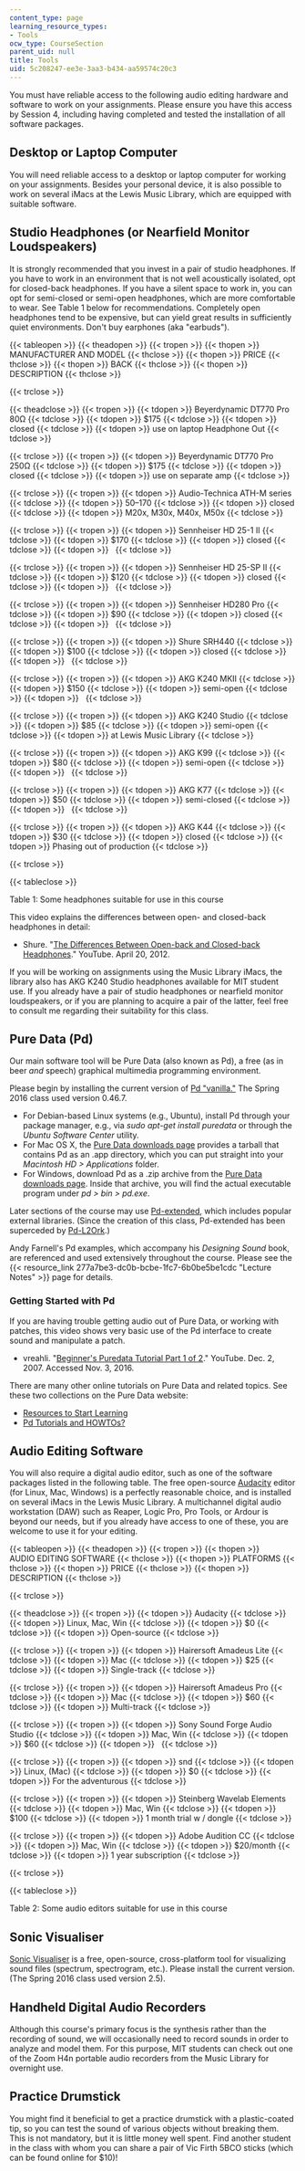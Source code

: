 ```yaml
---
content_type: page
learning_resource_types:
- Tools
ocw_type: CourseSection
parent_uid: null
title: Tools
uid: 5c208247-ee3e-3aa3-b434-aa59574c20c3
---
```


You must have reliable access to the following audio editing hardware and software to work on your assignments. Please ensure you have this access by Session 4, including having completed and tested the installation of all software packages.

Desktop or Laptop Computer
--------------------------

You will need reliable access to a desktop or laptop computer for working on your assignments. Besides your personal device, it is also possible to work on several iMacs at the Lewis Music Library, which are equipped with suitable software.

Studio Headphones (or Nearfield Monitor Loudspeakers)
-----------------------------------------------------

It is strongly recommended that you invest in a pair of studio headphones. If you have to work in an environment that is not well acoustically isolated, opt for closed-back headphones. If you have a silent space to work in, you can opt for semi-closed or semi-open headphones, which are more comfortable to wear. See Table 1 below for recommendations. Completely open headphones tend to be expensive, but can yield great results in sufficiently quiet environments. Don't buy earphones (aka "earbuds").

{{< tableopen >}}
{{< theadopen >}}
{{< tropen >}}
{{< thopen >}}
MANUFACTURER AND MODEL
{{< thclose >}}
{{< thopen >}}
PRICE
{{< thclose >}}
{{< thopen >}}
BACK
{{< thclose >}}
{{< thopen >}}
DESCRIPTION
{{< thclose >}}

{{< trclose >}}

{{< theadclose >}}
{{< tropen >}}
{{< tdopen >}}
Beyerdynamic DT770 Pro 80Ω
{{< tdclose >}}
{{< tdopen >}}
$175
{{< tdclose >}}
{{< tdopen >}}
closed
{{< tdclose >}}
{{< tdopen >}}
use on laptop Headphone Out
{{< tdclose >}}

{{< trclose >}}
{{< tropen >}}
{{< tdopen >}}
Beyerdynamic DT770 Pro 250Ω
{{< tdclose >}}
{{< tdopen >}}
$175
{{< tdclose >}}
{{< tdopen >}}
closed
{{< tdclose >}}
{{< tdopen >}}
use on separate amp
{{< tdclose >}}

{{< trclose >}}
{{< tropen >}}
{{< tdopen >}}
Audio-Technica ATH-M series
{{< tdclose >}}
{{< tdopen >}}
$50–$170
{{< tdclose >}}
{{< tdopen >}}
closed
{{< tdclose >}}
{{< tdopen >}}
M20x, M30x, M40x, M50x
{{< tdclose >}}

{{< trclose >}}
{{< tropen >}}
{{< tdopen >}}
Sennheiser HD 25-1 II
{{< tdclose >}}
{{< tdopen >}}
$170
{{< tdclose >}}
{{< tdopen >}}
closed
{{< tdclose >}}
{{< tdopen >}}
 
{{< tdclose >}}

{{< trclose >}}
{{< tropen >}}
{{< tdopen >}}
Sennheiser HD 25-SP II
{{< tdclose >}}
{{< tdopen >}}
$120
{{< tdclose >}}
{{< tdopen >}}
closed
{{< tdclose >}}
{{< tdopen >}}
 
{{< tdclose >}}

{{< trclose >}}
{{< tropen >}}
{{< tdopen >}}
Sennheiser HD280 Pro
{{< tdclose >}}
{{< tdopen >}}
$90
{{< tdclose >}}
{{< tdopen >}}
closed
{{< tdclose >}}
{{< tdopen >}}
 
{{< tdclose >}}

{{< trclose >}}
{{< tropen >}}
{{< tdopen >}}
Shure SRH440
{{< tdclose >}}
{{< tdopen >}}
$100
{{< tdclose >}}
{{< tdopen >}}
closed
{{< tdclose >}}
{{< tdopen >}}
 
{{< tdclose >}}

{{< trclose >}}
{{< tropen >}}
{{< tdopen >}}
AKG K240 MKII
{{< tdclose >}}
{{< tdopen >}}
$150
{{< tdclose >}}
{{< tdopen >}}
semi-open
{{< tdclose >}}
{{< tdopen >}}
 
{{< tdclose >}}

{{< trclose >}}
{{< tropen >}}
{{< tdopen >}}
AKG K240 Studio
{{< tdclose >}}
{{< tdopen >}}
$85
{{< tdclose >}}
{{< tdopen >}}
semi-open
{{< tdclose >}}
{{< tdopen >}}
at Lewis Music Library
{{< tdclose >}}

{{< trclose >}}
{{< tropen >}}
{{< tdopen >}}
AKG K99
{{< tdclose >}}
{{< tdopen >}}
$80
{{< tdclose >}}
{{< tdopen >}}
semi-open
{{< tdclose >}}
{{< tdopen >}}
 
{{< tdclose >}}

{{< trclose >}}
{{< tropen >}}
{{< tdopen >}}
AKG K77
{{< tdclose >}}
{{< tdopen >}}
$50
{{< tdclose >}}
{{< tdopen >}}
semi-closed
{{< tdclose >}}
{{< tdopen >}}
 
{{< tdclose >}}

{{< trclose >}}
{{< tropen >}}
{{< tdopen >}}
AKG K44
{{< tdclose >}}
{{< tdopen >}}
$30
{{< tdclose >}}
{{< tdopen >}}
closed
{{< tdclose >}}
{{< tdopen >}}
Phasing out of production
{{< tdclose >}}

{{< trclose >}}

{{< tableclose >}}

Table 1: Some headphones suitable for use in this course

This video explains the differences between open- and closed-back headphones in detail:

*   Shure. "[The Differences Between Open-back and Closed-back Headphones](https://www.youtube.com/watch?v=oqsyaHlZ6ro)." YouTube. April 20, 2012.

If you will be working on assignments using the Music Library iMacs, the library also has AKG K240 Studio headphones available for MIT student use. If you already have a pair of studio headphones or nearfield monitor loudspeakers, or if you are planning to acquire a pair of the latter, feel free to consult me regarding their suitability for this class.

Pure Data (Pd)
--------------

Our main software tool will be Pure Data (also known as Pd), a free (as in beer _and_ speech) graphical multimedia programming environment.

Please begin by installing the current version of [Pd "vanilla."](http://puredata.info/downloads/pure-data) The Spring 2016 class used version 0.46.7.

*   For Debian-based Linux systems (e.g., Ubuntu), install Pd through your package manager, e.g., via _sudo apt-get install puredata_ or through the _Ubuntu Software Center_ utility.
*   For Mac OS X, the [Pure Data downloads page](http://puredata.info/downloads/pure-data) provides a tarball that contains Pd as an .app directory, which you can put straight into your _Macintosh HD > Applications_ folder.
*   For Windows, download Pd as a .zip archive from the [Pure Data downloads page](http://puredata.info/downloads/pure-data). Inside that archive, you will find the actual executable program under _pd > bin > pd.exe_.

Later sections of the course may use [Pd-extended](http://puredata.info/downloads/pd-extended), which includes popular external libraries. (Since the creation of this class, Pd-extended has been superceded by [Pd-L2Ork](http://puredata.info/downloads/Pd-L2Ork).)

Andy Farnell's Pd examples, which accompany his _Designing Sound_ book, are referenced and used extensively throughout the course. Please see the {{< resource_link 277a7be3-dc0b-bcbe-1fc7-6b0be5be1cdc "Lecture Notes" >}} page for details.

### Getting Started with Pd

If you are having trouble getting audio out of Pure Data, or working with patches, this video shows very basic use of the Pd interface to create sound and manipulate a patch.

*   vreahli. "[Beginner's Puredata Tutorial Part 1 of 2](https://www.youtube.com/watch?v=FkmMzqohsDo)." YouTube. Dec. 2, 2007. Accessed Nov. 3, 2016.

There are many other online tutorials on Pure Data and related topics. See these two collections on the Pure Data website:

*   [Resources to Start Learning](http://puredata.info/docs/ResourcesToStartLearning)
*   [Pd Tutorials and HOWTOs?](https://puredata.info/docs/tutorials)

Audio Editing Software
----------------------

You will also require a digital audio editor, such as one of the software packages listed in the following table. The free open-source [Audacity](http://audacity.sourceforge.net/) editor (for Linux, Mac, Windows) is a perfectly reasonable choice, and is installed on several iMacs in the Lewis Music Library. A multichannel digital audio workstation (DAW) such as Reaper, Logic Pro, Pro Tools, or Ardour is beyond our needs, but if you already have access to one of these, you are welcome to use it for your editing.

{{< tableopen >}}
{{< theadopen >}}
{{< tropen >}}
{{< thopen >}}
AUDIO EDITING SOFTWARE
{{< thclose >}}
{{< thopen >}}
PLATFORMS
{{< thclose >}}
{{< thopen >}}
PRICE
{{< thclose >}}
{{< thopen >}}
DESCRIPTION
{{< thclose >}}

{{< trclose >}}

{{< theadclose >}}
{{< tropen >}}
{{< tdopen >}}
Audacity
{{< tdclose >}}
{{< tdopen >}}
Linux, Mac, Win
{{< tdclose >}}
{{< tdopen >}}
$0
{{< tdclose >}}
{{< tdopen >}}
Open-source
{{< tdclose >}}

{{< trclose >}}
{{< tropen >}}
{{< tdopen >}}
Hairersoft Amadeus Lite
{{< tdclose >}}
{{< tdopen >}}
Mac
{{< tdclose >}}
{{< tdopen >}}
$25
{{< tdclose >}}
{{< tdopen >}}
Single-track
{{< tdclose >}}

{{< trclose >}}
{{< tropen >}}
{{< tdopen >}}
Hairersoft Amadeus Pro
{{< tdclose >}}
{{< tdopen >}}
Mac
{{< tdclose >}}
{{< tdopen >}}
$60
{{< tdclose >}}
{{< tdopen >}}
Multi-track
{{< tdclose >}}

{{< trclose >}}
{{< tropen >}}
{{< tdopen >}}
Sony Sound Forge Audio Studio
{{< tdclose >}}
{{< tdopen >}}
Mac, Win
{{< tdclose >}}
{{< tdopen >}}
$60
{{< tdclose >}}
{{< tdopen >}}
 
{{< tdclose >}}

{{< trclose >}}
{{< tropen >}}
{{< tdopen >}}
snd
{{< tdclose >}}
{{< tdopen >}}
Linux, (Mac)
{{< tdclose >}}
{{< tdopen >}}
$0
{{< tdclose >}}
{{< tdopen >}}
For the adventurous
{{< tdclose >}}

{{< trclose >}}
{{< tropen >}}
{{< tdopen >}}
Steinberg Wavelab Elements
{{< tdclose >}}
{{< tdopen >}}
Mac, Win
{{< tdclose >}}
{{< tdopen >}}
$100
{{< tdclose >}}
{{< tdopen >}}
1 month trial w / dongle
{{< tdclose >}}

{{< trclose >}}
{{< tropen >}}
{{< tdopen >}}
Adobe Audition CC
{{< tdclose >}}
{{< tdopen >}}
Mac, Win
{{< tdclose >}}
{{< tdopen >}}
$20/month
{{< tdclose >}}
{{< tdopen >}}
1 year subscription
{{< tdclose >}}

{{< trclose >}}

{{< tableclose >}}

Table 2: Some audio editors suitable for use in this course

Sonic Visualiser
----------------

[Sonic Visualiser](http://sonicvisualiser.org/) is a free, open-source, cross-platform tool for visualizing sound files (spectrum, spectrogram, etc.). Please install the current version. (The Spring 2016 class used version 2.5).

Handheld Digital Audio Recorders
--------------------------------

Although this course's primary focus is the synthesis rather than the recording of sound, we will occasionally need to record sounds in order to analyze and model them. For this purpose, MIT students can check out one of the Zoom H4n portable audio recorders from the Music Library for overnight use.

Practice Drumstick
------------------

You might find it beneficial to get a practice drumstick with a plastic-coated tip, so you can test the sound of various objects without breaking them. This is not mandatory, but it is little money well spent. Find another student in the class with whom you can share a pair of Vic Firth 5BCO sticks (which can be found online for $10)!